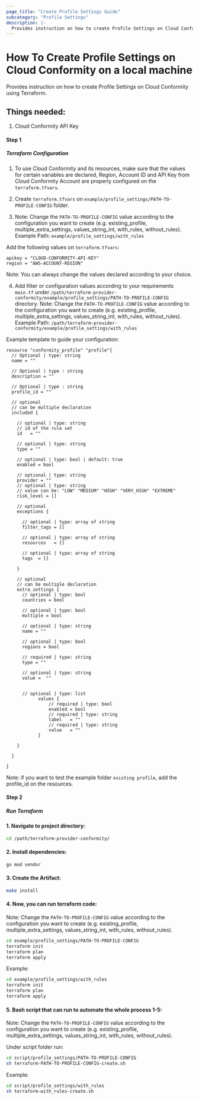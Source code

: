 ```yaml
---
page_title: "Create Profile Settings Guide"
subcategory: "Profile Settings"
description: |-
  Provides instruction on how to create Profile Settings on Cloud Conformity using Terraform.
---
```


# How To Create Profile Settings on Cloud Conformity on a local machine
Provides instruction on how to create Profile Settings on Cloud Conformity using Terraform.

## Things needed:
1. Cloud Conformity API Key

#### Step 1

##### Terraform Configuration

1. To use Cloud Conformity and its resources, make sure that the values for certain variables are declared, Region, Account ID and API Key from Cloud Conformity Account are properly configured on the `terraform.tfvars`.

2. Create `terraform.tfvars` on `example/profile_settings/PATH-TO-PROFILE-CONFIG` folder.
   
3. Note: Change the `PATH-TO-PROFILE-CONFIG` value according to the configuration you want to create (e.g. existing_profile, multiple_extra_settings, values_string_int, with_rules, without_rules).
Example Path: `example/profile_settings/with_rules`

Add the following values on `terraform.tfvars`:
```hcl
apikey = "CLOUD-CONFORMITY-API-KEY"
region = "AWS-ACCOUNT-REGION"
```
Note: You can always change the values declared according to your choice.

4. Add filter or configuration values according to your requirements `main.tf` under `/path/terraform-provider-conformity/example/profile_settings/PATH-TO-PROFILE-CONFIG` directory.
Note: Change the `PATH-TO-PROFILE-CONFIG` value according to the configuration you want to create (e.g. existing_profile, multiple_extra_settings, values_string_int, with_rules, without_rules).
Example Path: `/path/terraform-provider-conformity/example/profile_settings/with_rules`

Example template to guide your configuration:

```hcl
resource "conformity_profile" "profile"{
  // Optional | type: string
  name = ""

  // Optional | type : string
  description = ""
  
  // Optional | type : string
  profile_id = ""

  // optional
  // can be multiple declaration
  included {

    // optional | type: string
    // id of the rule set
    id   = ""

    // optional | type: string
    type = ""

    // optional | type: bool | default: true
    enabled = bool

    // optional | type: string
    provider = ""
    // optional | type: string
    // value can be: "LOW" "MEDIUM" "HIGH" "VERY_HIGH" "EXTREME"
    risk_level = []

    // optional
    exceptions {

      // optional | type: array of string
      filter_tags = []

      // optional | type: array of string
      resources   = []

      // optional | type: array of string
      tags  = []

    }

    // optional
    // can be multiple declaration
    extra_settings {
      // optional | type: bool
      countries = bool

      // optional | type: bool
      multiple = bool

      // optional | type: string
      name = ""

      // optional | type: bool
      regions = bool 

      // required | type: string
      type = ""

      // optional | type: string
      value =  ""


      // optional | type: list
            values {
                // required | type: bool
                enabled = bool
                // required | type: string
                label   = ""
                // required | type: string
                value   = ""
            }

    }
    
  }

}
```

Note: if you want to test the example folder `existing profile`, add the profile_id on the resources.

#### Step 2

##### Run Terraform

#### 1. Navigate to project directory:
```sh
cd /path/terraform-provider-conformity/
```
#### 2. Install dependencies:
```sh
go mod vendor
```
#### 3. Create the Artifact:
```sh
make install
```
#### 4. Now, you can run terraform code:
Note: Change the `PATH-TO-PROFILE-CONFIG` value according to the configuration you want to create (e.g. existing_profile, multiple_extra_settings, values_string_int, with_rules, without_rules).
```sh
cd example/profile_settings/PATH-TO-PROFILE-CONFIG
terraform init
terraform plan
terraform apply
```

Example:
```sh
cd example/profile_settings/with_rules
terraform init
terraform plan
terraform apply
```

#### 5. Bash script that can run to automate the whole process 1-5:
Note: Change the `PATH-TO-PROFILE-CONFIG` value according to the configuration you want to create (e.g. existing_profile, multiple_extra_settings, values_string_int, with_rules, without_rules).

Under script folder run:
```sh
cd script/profile_settings/PATH-TO-PROFILE-CONFIG
sh terraform-PATH-TO-PROFILE-CONFIG-create.sh
```

Example:
```sh
cd script/profile_settings/with_rules
sh terraform-with_rules-create.sh
```
